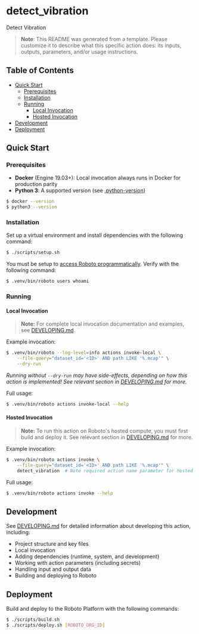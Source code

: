 # detect_vibration

Detect Vibration


> **Note**: This README was generated from a template. Please customize it to describe what this specific action does: its inputs, outputs, parameters, and/or usage instructions.

## Table of Contents

- [Quick Start](#quick-start)
  - [Prerequisites](#prerequisites)
  - [Installation](#installation)
  - [Running](#running)
    - [Local Invocation](#local-invocation)
    - [Hosted Invocation](#hosted-invocation)
- [Development](#development)
- [Deployment](#deployment)

## Quick Start

### Prerequisites

- **Docker** (Engine 19.03+): Local invocation always runs in Docker for production parity
- **Python 3**: A supported version (see [.python-version](.python-version))

```bash
$ docker --version
$ python3 --version
```

### Installation

Set up a virtual environment and install dependencies with the following command:

```bash
$ ./scripts/setup.sh
```

You must be setup to [access Roboto programmatically](https://docs.roboto.ai/getting-started/programmatic-access.html). Verify with the following command:
```bash
$ .venv/bin/roboto users whoami
```

### Running

#### Local Invocation

> **Note:** For complete local invocation documentation and examples, see [DEVELOPING.md](DEVELOPING.md#invoking-locally).

Example invocation:
```bash
$ .venv/bin/roboto --log-level=info actions invoke-local \
    --file-query="dataset_id='<ID>' AND path LIKE '%.mcap'" \
    --dry-run
```


_Running without `--dry-run` may have side-effects, depending on how this action is implemented! See relevant section in [DEVELOPING.md](DEVELOPING.md#code-organization-best-practices) for more._

Full usage:
```bash
$ .venv/bin/roboto actions invoke-local --help
```

#### Hosted Invocation

> **Note:** To run this action on Roboto's hosted compute, you must first build and deploy it. See relevant section in [DEVELOPING.md](DEVELOPING.md#build-and-deployment) for more.

Example invocation:
```bash
$ .venv/bin/roboto actions invoke \
    --file-query="dataset_id='<ID>' AND path LIKE '%.mcap'" \
    detect_vibration  # Note required action name parameter for hosted invocation
```


Full usage:
```bash
$ .venv/bin/roboto actions invoke --help
```

## Development

See [DEVELOPING.md](DEVELOPING.md) for detailed information about developing this action, including:
- Project structure and key files
- Local invocation
- Adding dependencies (runtime, system, and development)
- Working with action parameters (including secrets)
- Handling input and output data
- Building and deploying to Roboto

## Deployment

Build and deploy to the Roboto Platform with the following commands:

```bash
$ ./scripts/build.sh
$ ./scripts/deploy.sh [ROBOTO_ORG_ID]
```
